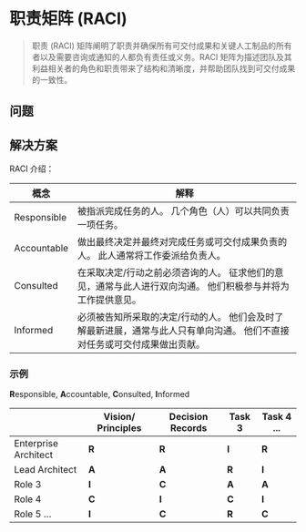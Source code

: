 # 职责矩阵 (RACI)

> 职责 (RACI) 矩阵阐明了职责并确保所有可交付成果和关键人工制品的所有者以及需要咨询或通知的人都负有责任或义务。RACI
> 矩阵为描述团队及其利益相关者的角色和职责带来了结构和清晰度，并帮助团队找到可交付成果的一致性。

## 问题

## 解决方案

RACI 介绍：

| 概念          | 解释                                                             |
|-------------|----------------------------------------------------------------|
| Responsible | 被指派完成任务的人。 几个角色（人）可以共同负责一项任务。                                  |
| Accountable | 做出最终决定并最终对完成任务或可交付成果负责的人。 此人通常将工作委派给负责人。                       |
| Consulted   | 在采取决定/行动之前必须咨询的人。 征求他们的意见，通常与此人进行双向沟通。 他们积极参与并将为工作提供意见。        |
| Informed    | 必须被告知所采取的决定/行动的人。 他们会及时了解最新进展，通常与此人只有单向沟通。 他们不直接对任务或可交付成果做出贡献。 |

### 示例

**R**esponsible, **A**ccountable, **C**onsulted, **I**nformed

|                      | Vision/ Principles | Decision Records | Task 3 | Task 4 ... |
|----------------------|--------------------|------------------|--------|------------|
| Enterprise Architect | **R**              | **R**            | **I**  | **R**      |
| Lead Architect       | **A**              | **A**            | **R**  | **I**      |
| Role 3               | **I**              | **C**            | **A**  | **A**      |
| Role 4               | **C**              | **I**            | **C**  | **I**      |
| Role 5 …             | **I**              | **C**            | **R**  | **C**      |
